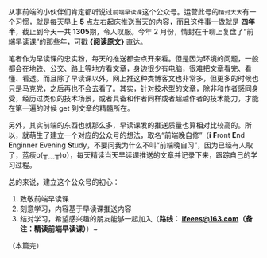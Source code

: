 从事前端的小伙伴们肯定都听说过`前端早读课`这个公众号。运营此号的`情封大大`有一个习惯，就是每天早上 **5** 点左右起床推送当天的内容，而且这件事一做就是 **四年半**，截止到今天一共 **1305**期，令人叹服。今年 2 月份，情封在千聊上复盘了“前端早读课”的那些年，可戳 **{[阅读原文](https://m.qlchat.com/wechat/page/live/840000082279952)}** 直达。

笔者作为早读课的忠实粉，每天的推送都会点开来看。但是因为环境的问题，一般都会在地铁、公交、路上等地方看文章，身边很少有电脑，很难把文章看完、看懂、看透。而且除了早读课以外，网上推这种类博客文也非常多，但更多的时候也只是马克党，之后再也不会去看了。其实，针对技术型的文章，除非和作者感同身受，经历过类似的技术场景，或者具备和作者同样或者超越作者的技术能力，才能在第一遍的时候 get 到文章的精髓所在。

另外，其实前端的东西也就那么多，早读课发的推送质量也算相对比较高的。所以，就萌生了建立一个对应的公众号的想法，取名“前端晚自修”（**i** **F**ront **E**nd **E**nginner **E**vening **S**tudy，不要问我为什么不叫“前端晚自习”，因为已经有人取了，蓝瘦o(╥﹏╥)o），每天精读当天早读课推送的文章并记录下来，跟踪自己的学习过程。

总的来说，建立这个公众号的初心：
1. 致敬前端早读课
2. 刻意学习，内容基于早读课推送内容
3. 结对学习，希望感兴趣的朋友能够一起加入（**路线： ifeees@163.com（备注：精读前端早读课）**）~

（本篇完）